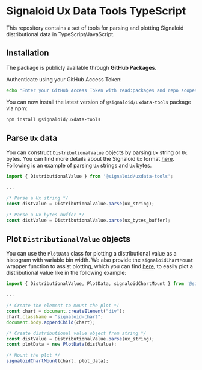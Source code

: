 # Signaloid Ux Data Tools TypeScript
This repository contains a set of tools for parsing and plotting Signaloid distributional data in TypeScript/JavaScript.

## Installation
The package is publicly available through **GitHub Packages**.

Authenticate using your GitHub Access Token:

```sh
echo "Enter your GitHub Access Token with read:packages and repo scopes:" && read -s GITHUB_TOKEN && npm config set @signaloid:registry https://npm.pkg.github.com/ && npm config set //npm.pkg.github.com/:_authToken $GITHUB_TOKEN
```

You can now install the latest version of `@signaloid/uxdata-tools` package via npm:
```bash
npm install @signaloid/uxdata-tools
```

## Parse `Ux` data
You can construct `DistributionalValue` objects by parsing `Ux` string or `Ux` bytes. You can find more details about the Signaloid `Ux` format [here](https://docs.signaloid.io/docs/hardware-api/ux-data-format/). Following is an example of parsing `Ux` strings and `Ux` bytes.

```javascript
import { DistributionalValue } from '@signaloid/uxdata-tools';

...

/* Parse a Ux string */
const distValue = DistributionalValue.parse(ux_string);

/* Parse a Ux bytes buffer */
const distValue = DistributionalValue.parse(ux_bytes_buffer);
```

## Plot `DistributionalValue` objects
You can use the `PlotData` class for plotting a distributional value as a histogram with variable bin width. We also provide the `signaloidChartMount` wrapper function to assist plotting, which you can find [here](./src/plot_wrapper.ts), to easily plot a distributional value like in the following example:

```javascript
import { DistributionalValue, PlotData, signaloidChartMount } from '@signaloid/uxdata-tools';

...

/* Create the element to mount the plot */
const chart = document.createElement("div");
chart.className = "signaloid-chart";
document.body.appendChild(chart);

/* Create distributional value object from string */
const distValue = DistributionalValue.parse(ux_string);
const plotData = new PlotData(distValue);

/* Mount the plot */
signaloidChartMount(chart, plot_data);
```
